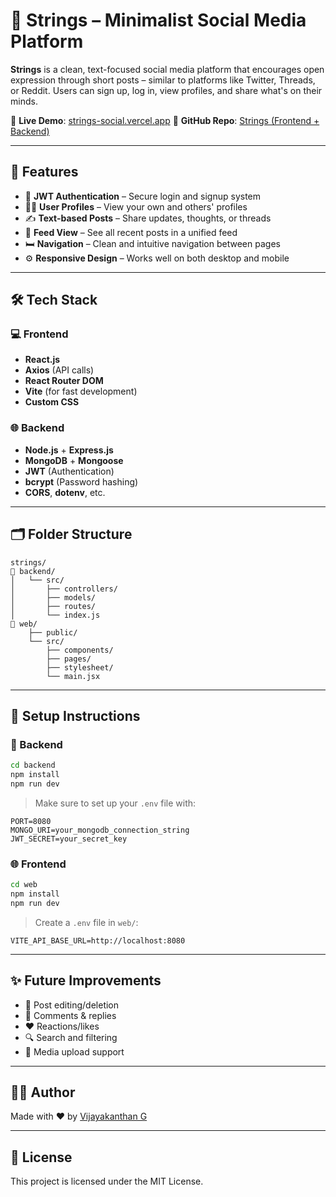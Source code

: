 # 🧵 Strings – Minimalist Social Media Platform

**Strings** is a clean, text-focused social media platform that encourages open expression through short posts – similar to platforms like Twitter, Threads, or Reddit. Users can sign up, log in, view profiles, and share what's on their minds.

🔗 **Live Demo**: [strings-social.vercel.app](https://strings-social.vercel.app/)
📁 **GitHub Repo**: [Strings (Frontend + Backend)](https://github.com/vijayakanthang/Strings)

---

## 🚀 Features

* 🔐 **JWT Authentication** – Secure login and signup system
* 🧑‍💻 **User Profiles** – View your own and others' profiles
* ✍️ **Text-based Posts** – Share updates, thoughts, or threads
* 📜 **Feed View** – See all recent posts in a unified feed
* 🛏️ **Navigation** – Clean and intuitive navigation between pages
* ⚙️ **Responsive Design** – Works well on both desktop and mobile

---

## 🛠️ Tech Stack

### 💻 Frontend

* **React.js**
* **Axios** (API calls)
* **React Router DOM**
* **Vite** (for fast development)
* **Custom CSS**

### 🌐 Backend

* **Node.js** + **Express.js**
* **MongoDB** + **Mongoose**
* **JWT** (Authentication)
* **bcrypt** (Password hashing)
* **CORS**, **dotenv**, etc.

---

## 🗂️ Folder Structure

```
strings/
🔹 backend/
│   └── src/
│       ├── controllers/
│       ├── models/
│       ├── routes/
│       └── index.js
🔹 web/
    ├── public/
    └── src/
        ├── components/
        ├── pages/
        ├── stylesheet/
        └── main.jsx
```

---

## 🧪 Setup Instructions

### 🔧 Backend

```bash
cd backend
npm install
npm run dev
```

> Make sure to set up your `.env` file with:

```
PORT=8080
MONGO_URI=your_mongodb_connection_string
JWT_SECRET=your_secret_key
```

### 🌐 Frontend

```bash
cd web
npm install
npm run dev
```

> Create a `.env` file in `web/`:

```
VITE_API_BASE_URL=http://localhost:8080
```

---

## ✨ Future Improvements

* 🔄 Post editing/deletion
* 💬 Comments & replies
* ❤️ Reactions/likes
* 🔍 Search and filtering
* 📸 Media upload support

---

## 🧑‍💻 Author

Made with ❤️ by [Vijayakanthan G](https://github.com/vijayakanthang)

---

## 📄 License

This project is licensed under the MIT License.
